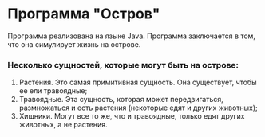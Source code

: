 # Программа "Остров"
Программа реализована на языке Java. Программа заключается в том, что она симулирует жизнь на острове. 
### Несколько сущностей, которые могут быть на острове:
1. Растения. Это самая примитивная сущность. Она существует, чтобы ее ели травоядные;
2. Травоядные. Эта сущность, которая может передвигаться, размножаться и есть растения (некоторые едят и других животных);
3. Хищники. Могут все то же, что и травоядные, только едят других животных, а не растения.
